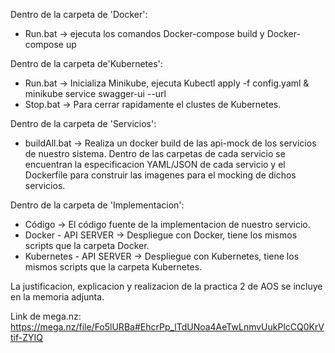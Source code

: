 Dentro de la carpeta de 'Docker':

- Run.bat -> ejecuta los comandos Docker-compose build y Docker-compose up

Dentro de la carpeta de'Kubernetes':

- Run.bat -> Inicializa Minikube, ejecuta Kubectl apply -f config.yaml & minikube service swagger-ui --url
- Stop.bat -> Para cerrar rapidamente el clustes de Kubernetes.

Dentro de la carpeta de 'Servicios':
- buildAll.bat -> Realiza un docker build de las api-mock de los servicios de nuestro sistema.
Dentro de las carpetas de cada servicio se encuentran la especificacion YAML/JSON de cada servicio y el Dockerfile para construir las imagenes para el mocking de dichos servicios.

Dentro de la carpeta de 'Implementacion':
- Código -> El código fuente de la implementacion de nuestro servicio.
- Docker - API SERVER -> Despliegue con Docker, tiene los mismos scripts que la carpeta Docker.
- Kubernetes - API SERVER -> Despliegue con Kubernetes, tiene los mismos scripts que la carpeta Kubernetes.

La justificacion, explicacion y realizacion de la practica 2 de AOS se incluye en la memoria adjunta.

Link de mega.nz: https://mega.nz/file/Fo5lURBa#EhcrPp_lTdUNoa4AeTwLnmvUukPlcCQ0KrVtif-ZYIQ

